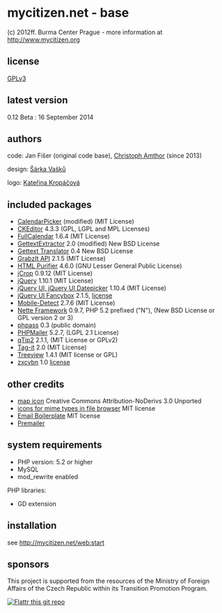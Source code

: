 mycitizen.net - base
====================

(c) 2012ff. Burma Center Prague - more information at http://www.mycitizen.org

license
-------
[GPLv3](https://www.gnu.org/licenses/gpl-3.0.html)

latest version
--------------
0.12 Beta : 16 September 2014


authors
-------
code:	Jan Fišer (original code base), [Christoph Amthor](http://mycitizen.net) (since 2013)

design:	[Šárka Vašků](http://www.ecn.cz)

logo:	[Kateřina Kropáčová](http://kanadruhou.cz)


included packages
-----------------
- [CalendarPicker](http://roberto.open-lab.com/2010/04/06/ultra-light-jquery-calendar/) (modified) (MIT License)
- [CKEditor](http://ckeditor.com/) 4.3.3 (GPL, LGPL and MPL Licenses)
- [FullCalendar](http://arshaw.com/fullcalendar/) 1.6.4 (MIT License)
- [GettextExtractor](https://github.com/karelklima/gettext-extractor) 2.0 (modified) New BSD License
- [Gettext Translator](http://addons.nettephp.com/gettext-translator) 0.4 New BSD License
- [GrabzIt API](http://grabz.it/api/php/) 2.1.5 (MIT License)
- [HTML Purifier](http://htmlpurifier.org/) 4.6.0 (GNU Lesser General Public
    License)
- [jCrop](https://github.com/tapmodo/Jcrop) 0.9.12 (MIT License)
- [jQuery](http://jquery.com/) 1.10.1 (MIT License)
- [jQuery UI, jQuery UI Datepicker](http://jqueryui.com ) 1.10.4 (MIT License)
- [jQuery UI Fancybox](http://fancyapps.com/fancybox/) 2.1.5, [license](http://www.fancyapps.com/fancybox/#license)
- [Mobile-Detect](http://mobiledetect.net) 2.7.6 (MIT License)
- [Nette Framework](http://nette.org/) 0.9.7, PHP 5.2 prefixed ("N"), (New BSD License or GPL version 2 or 3)
- [phpass](http://www.openwall.com/phpass/) 0.3 (public domain)
- [PHPMailer](https://raw.github.com/PHPMailer/PHPMailer/master/examples/images/phpmailer.png) 5.2.7, (LGPL 2.1 License)
- [qTip2](http://qtip2.com/) 2.1.1, (MIT License or GPLv2)
- [Tag-it](http://aehlke.github.com/tag-it/) 2.0 (MIT License)
- [Treeview](http://docs.jquery.com/Plugins/Treeview) 1.4.1 (MIT license or GPL)
- [zxcvbn](https://github.com/lowe/zxcvbn) 1.0 [license](https://github.com/lowe/zxcvbn/blob/master/LICENSE.txt)

other credits
-------------
- [map icon](http://www.iconsdb.com/gray-icons/world-map-icon.html) Creative Commons Attribution-NoDerivs 3.0 Unported
- [icons for mime types in file browser](http://teambox.com/) MIT license
- [Email Boilerplate](http://htmlemailboilerplate.com/license.html) MIT license
- [Premailer](http://premailer.dialect.ca/)

system requirements
-------------------
- PHP version: 5.2 or higher
- MySQL
- mod_rewrite enabled

PHP libraries:
- GD extension


installation
------------

see http://mycitizen.net/web:start


sponsors
--------

This project is supported from the resources of the Ministry of Foreign Affairs of the Czech Republic within its Transition Promotion Program.

[![Flattr this git repo](http://api.flattr.com/button/flattr-badge-large.png)](https://flattr.com/submit/auto?user_id=burmablog&url=https://github.com/BurmaCenterPrague/MyCitizen.net&title=mycitizen.net&language=en&tags=github&category=software) 
